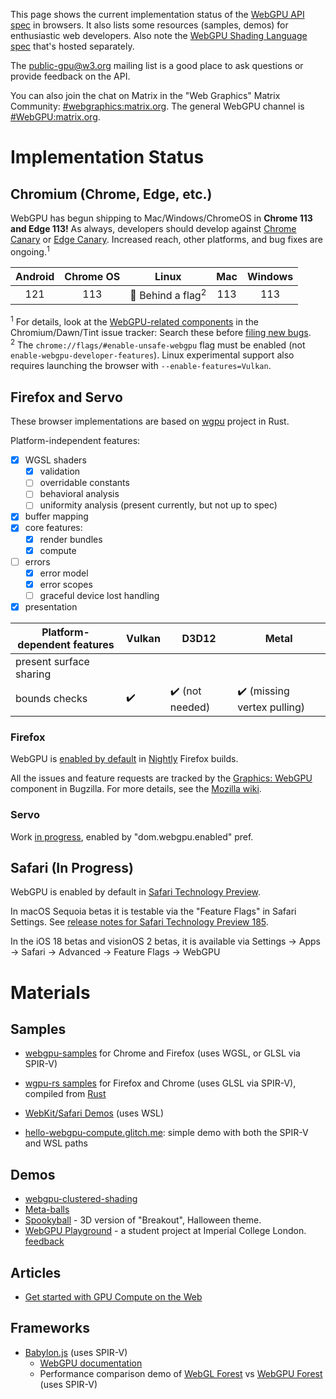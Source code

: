This page shows the current implementation status of the [WebGPU API spec](https://gpuweb.github.io/gpuweb/) in browsers. It also lists some resources (samples, demos) for enthusiastic web developers. Also note the [WebGPU Shading Language spec](https://gpuweb.github.io/gpuweb/wgsl/) that's hosted separately.

The [public-gpu@w3.org](https://lists.w3.org/Archives/Public/public-gpu/) mailing list is a good place to ask questions or provide feedback on the API.

You can also join the chat on Matrix in the "Web Graphics" Matrix Community: [#webgraphics:matrix.org](https://matrix.to/#/#webgraphics:matrix.org). The general WebGPU channel is [#WebGPU:matrix.org](https://matrix.to/#/#WebGPU:matrix.org).

# Implementation Status

## Chromium (Chrome, Edge, etc.)

WebGPU has begun shipping to Mac/Windows/ChromeOS in **Chrome 113 and Edge 113!**
As always, developers should develop against
[Chrome Canary](http://chrome.com/canary) or
[Edge Canary](https://www.microsoftedgeinsider.com/en-us/download).
Increased reach, other platforms, and bug fixes are ongoing.<sup>1</sup>

| Android  | Chrome OS | Linux | Mac | Windows |
| :------: | :-------: | :---: | :-: | :-----: |
| 121 | 113 | 👷 Behind a flag<sup>2</sup> | 113 | 113 |

<sup>1</sup> For details, look at the [WebGPU-related components](https://issues.chromium.org/savedsearches/6760928) in the Chromium/Dawn/Tint issue tracker:
    Search these before [filing new bugs](https://issues.chromium.org/issues/new?noWizard=true&component=1456980).
<br><sup>2</sup> The `chrome://flags/#enable-unsafe-webgpu` flag must be enabled (not `enable-webgpu-developer-features`). Linux experimental support also requires launching the browser with `--enable-features=Vulkan`.

## Firefox and Servo

These browser implementations are based on [wgpu](https://github.com/gfx-rs/wgpu) project in Rust.

Platform-independent features:
- [x] WGSL shaders
  - [x] validation
  - [ ] overridable constants
  - [ ] behavioral analysis
  - [ ] uniformity analysis (present currently, but not up to spec)
- [x] buffer mapping
- [x] core features:
  - [x] render bundles
  - [x] compute
- [ ] errors
  - [x] error model
  - [x] error scopes
  - [ ] graceful device lost handling
- [x] presentation

| Platform-dependent features | Vulkan | D3D12 | Metal |
| --------------------------- | ------ | ----- | ----- |
| present surface sharing     |        |       |       |
| bounds checks               |:heavy_check_mark: | :heavy_check_mark: (not needed) | :heavy_check_mark: (missing vertex pulling) | 

### Firefox

WebGPU is [enabled by default](https://developer.mozilla.org/en-US/docs/Mozilla/Firefox/Experimental_features#webgpu_api) in [Nightly](https://nightly.mozilla.org/) Firefox builds. 

All the issues and feature requests are tracked by the [Graphics: WebGPU](https://bugzilla.mozilla.org/buglist.cgi?product=Core&component=Graphics%3A%20WebGPU) component in Bugzilla. For more details, see the [Mozilla wiki](https://wiki.mozilla.org/Platform/GFX/WebGPU).

### Servo

Work [in progress](https://github.com/servo/servo/projects/24), enabled by "dom.webgpu.enabled" pref.

## Safari (In Progress)

WebGPU is enabled by default in [Safari Technology Preview](https://developer.apple.com/safari/technology-preview/).

In macOS Sequoia betas it is testable via the "Feature Flags" in Safari Settings. See [release notes for Safari Technology Preview 185](https://www.webkit.org/blog/14885/release-notes-for-safari-technology-preview-185/). 

In the iOS 18 betas and visionOS 2 betas, it is available via Settings -> Apps -> Safari -> Advanced -> Feature Flags -> WebGPU

# Materials

## Samples

* [webgpu-samples](https://austineng.github.io/webgpu-samples/) for Chrome and Firefox (uses WGSL, or GLSL via SPIR-V)

* [wgpu-rs samples](https://wgpu.rs) for Firefox and Chrome (uses GLSL via SPIR-V), compiled from [Rust](https://github.com/gfx-rs/wgpu-rs)

* [WebKit/Safari Demos](https://webkit.org/demos/webgpu) (uses WSL)

* [hello-webgpu-compute.glitch.me](https://hello-webgpu-compute.glitch.me): simple demo with both the SPIR-V and WSL paths

## Demos

* [webgpu-clustered-shading](https://github.com/toji/webgpu-clustered-shading)
* [Meta-balls](https://toji.github.io/webgpu-metaballs/)
* [Spookyball](https://spookyball.com/) - 3D version of "Breakout", Halloween theme.
* [WebGPU Playground](https://webgpu-playground.netlify.app/) - a student project at Imperial College London. [feedback](https://forms.office.com/pages/responsepage.aspx?id=B3WJK4zudUWDC0-CZ8PTB-fvlzml-hFEprxqLaQ4CghUNUlDRzlRUFYwTVdBWlVVN1AzQzk2NjhNMS4u)

## Articles

* [Get started with GPU Compute on the Web](https://developers.google.com/web/updates/2019/08/get-started-with-gpu-compute-on-the-web)

## Frameworks

* [Babylon.js](https://www.babylonjs.com/) (uses SPIR-V)
  * [WebGPU documentation](https://doc.babylonjs.com/extensions/webgpu)
  * Performance comparison demo of [WebGL Forest](https://www.babylonjs.com/Demos/WebGPU/forestWebGL.html) vs [WebGPU Forest](https://www.babylonjs.com/Demos/WebGPU/forestWebGPU.html) (uses SPIR-V)